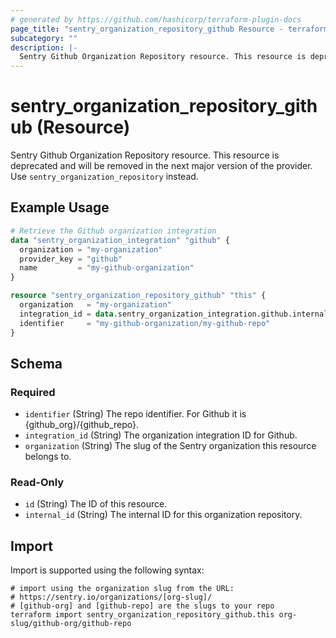 ```yaml
---
# generated by https://github.com/hashicorp/terraform-plugin-docs
page_title: "sentry_organization_repository_github Resource - terraform-provider-sentry"
subcategory: ""
description: |-
  Sentry Github Organization Repository resource. This resource is deprecated and will be removed in the next major version of the provider. Use sentry_organization_repository instead.
---
```


# sentry_organization_repository_github (Resource)

Sentry Github Organization Repository resource. This resource is deprecated and will be removed in the next major version of the provider. Use `sentry_organization_repository` instead.

## Example Usage

```terraform
# Retrieve the Github organization integration
data "sentry_organization_integration" "github" {
  organization = "my-organization"
  provider_key = "github"
  name         = "my-github-organization"
}

resource "sentry_organization_repository_github" "this" {
  organization   = "my-organization"
  integration_id = data.sentry_organization_integration.github.internal_id
  identifier     = "my-github-organization/my-github-repo"
}
```

<!-- schema generated by tfplugindocs -->
## Schema

### Required

- `identifier` (String) The repo identifier. For Github it is {github_org}/{github_repo}.
- `integration_id` (String) The organization integration ID for Github.
- `organization` (String) The slug of the Sentry organization this resource belongs to.

### Read-Only

- `id` (String) The ID of this resource.
- `internal_id` (String) The internal ID for this organization repository.

## Import

Import is supported using the following syntax:

```shell
# import using the organization slug from the URL:
# https://sentry.io/organizations/[org-slug]/
# [github-org] and [github-repo] are the slugs to your repo
terraform import sentry_organization_repository_github.this org-slug/github-org/github-repo
```
